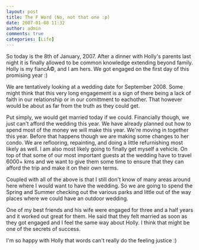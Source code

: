 ```yaml
---
layout: post
title: The F Word (No, not that one :p)
date: 2007-01-08 11:32
author: admin
comments: true
categories: [Life]
---
```

So today is the 8th of January, 2007.  After a dinner with Holly's parents last night it is finally allowed to be common knowledge extending beyond family.  Holly is my fiancÃ©, and I am hers.  We got engaged on the first day of this promising year :)

We are tentatively looking at a wedding date for September 2008.  Some might think that this very long engagement is a sign of there being a lack of faith in our relationship or in our comittment to eachother.  That however would be about as far from the truth as they could get.

Put simply, we would get married today if we could.  Financially though, we just can't afford the wedding this year.  We have already planned out how to spend most of the money we will make this year.  We're moving in together this year.  Before that happens though we are making some changes to her condo.  We are reflooring, repainting, and doing a little refurnishing most likely as well.  I am also most likely going to finally get myself a vehicle.  On top of that some of our most important guests at the wedding have to travel 6000+ kms and we want to give them some time to ensure that they can afford the trip and make it on their own terms.

Coupled with all of the above is that I still don't know of many areas around here where I would want to have the wedding.  So we are going to spend the Spring and Summer checking out the various parks and little out of the way places where we could have an outdoor wedding.

One of my best friends and his wife were engaged for three and a half years and it worked out great for them.  He said that they felt married as soon as they got engaged and I feel the same way about Holly.  I think that might be one of the secrets of success.

I'm so happy with Holly that words can't really do the feeling justice :)
